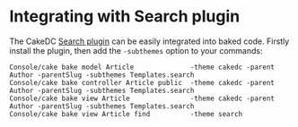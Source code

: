 Integrating with Search plugin
==============================

The CakeDC [Search plugin][1] can be easily integrated into baked code. Firstly install the plugin, then add the `-subthemes` option to your commands:

```shell
Console/cake bake model Article              -theme cakedc -parent Author -parentSlug -subthemes Templates.search
Console/cake bake controller Article public  -theme cakedc -parent Author -parentSlug -subthemes Templates.search
Console/cake bake view Article               -theme cakedc -parent Author -parentSlug -subthemes Templates.search
Console/cake bake view Article find          -theme search
```

[1]: https://github.com/CakeDC/search
